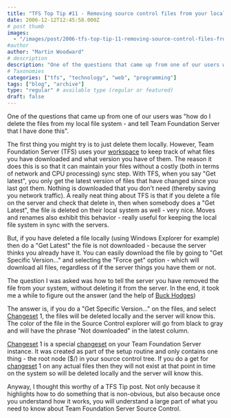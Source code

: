 ```yaml
---
title: "TFS Top Tip #11 - Removing source control files from your local file system"
date: 2006-12-12T12:45:58.000Z
# post thumb
images:
  - "/images/post/2006-tfs-top-tip-11-removing-source-control-files-from-your-local-file-system.jpg"
#author
author: "Martin Woodward"
# description
description: "One of the questions that came up from one of our users was "how do I delete the files from my local file system - and tell Team Foundation."
# Taxonomies
categories: ["tfs", "technology", "web", "programming"]
tags: ["blog", "archive"]
type: "regular" # available type (regular or featured)
draft: false
---
```

One of the questions that came up from one of our users was "how do I delete the files from my local file system - and tell Team Foundation Server that I have done this". 

The first thing you might try is to just delete them locally.  However, Team Foundation Server (TFS) uses your [workspace](http://msdn2.microsoft.com/en-us/library/ms181383(VS.80).aspx) to keep track of what files you have downloaded and what version you have of them.  The reason it does this is so that it can maintain your files without a costly (both in terms of network and CPU processing) sync step.  With TFS, when you say "Get latest", you only get the latest version of files that have changed since you last got them.  Nothing is downloaded that you don't need (thereby saving you network traffic).  A really neat thing about TFS is that if you delete a file on the server and check that delete in, then when somebody does a "Get Latest", the file is deleted on their local system as well - very nice.  Moves and renames also exhibit this behavior - really useful for keeping the local file system in sync with the servers.   

But, if you have deleted a file locally (using Windows Explorer for example) then do a "Get Latest" the file is not downloaded - because the server thinks you already have it.  You can easily download the file by going to "Get Specific Version..." and selecting the "Force get" option - which will download all files, regardless of if the server things you have them or not. 

The question I was asked was how to tell the server you have removed the file from your system, without deleting it from the server.  In the end, it took me a while to figure out the answer (and the help of [Buck Hodges](http://blogs.msdn.com/buckh/)) 

The answer is, if you do a "Get Specific Version..." on the files, and select [Changeset](http://msdn2.microsoft.com/en-us/library/ms181408(VS.80).aspx) 1, the files will be deleted locally and the server will know this.  The color of the file in the Source Control explorer will go from black to gray and will have the phrase "Not downloaded" in the latest column. 

[Changeset](http://msdn2.microsoft.com/en-us/library/ms181408(VS.80).aspx) 1 is a special [changeset](http://msdn2.microsoft.com/en-us/library/ms181408(VS.80).aspx) on your Team Foundation Server instance.  It was created as part of the setup routine and only contains one thing - the root node ($/) in your source control tree.  If you do a get for [changeset](http://msdn2.microsoft.com/en-us/library/ms181408(VS.80).aspx) 1 on any actual files then they will not exist at that point in time on the system so will be deleted locally and the server will know this. 

Anyway, I thought this worthy of a TFS Tip post.  Not only because it highlights how to do something that is non-obvious, but also because once you understand how it works, you will understand a large part of what you need to know about Team Foundation Server Source Control.